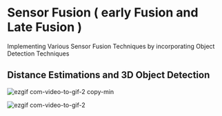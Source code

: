 # Sensor Fusion ( early Fusion and Late Fusion )
Implementing Various Sensor Fusion Techniques by incorporating Object Detection Techniques




## Distance Estimations and 3D Object Detection



![ezgif com-video-to-gif-2 copy-min](https://github.com/prtk1729/Sensor_Fusion_Paper/assets/43796382/a8a341ea-5341-4a07-88d0-a9e8e885ef0f)


![ezgif com-video-to-gif-2](https://github.com/prtk1729/Sensor_Fusion_Paper/assets/43796382/e408930c-556a-464f-af30-ad024ca7e8c5)



